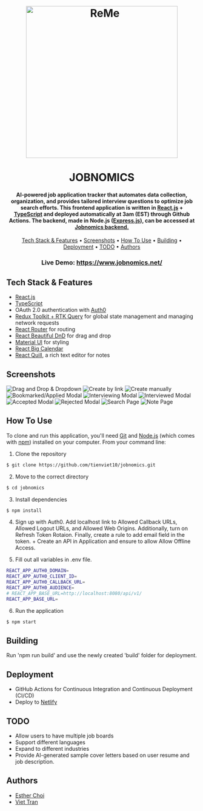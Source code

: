 <h1 align="center">
  <br>
  <a href="https://jobnomics.net/"><img src="https://user-images.githubusercontent.com/70352144/228985158-dbfd0ef1-3df7-4628-8161-5011e6db8cf0.png" alt="ReMe" width="400"></a>
  <br>
  <br>
  JOBNOMICS
  <br>
</h1>

<h4 align="center">AI-powered job application tracker that automates data collection, organization, and provides tailored interview questions to optimize job search efforts. This frontend application is written in <a href="https://reactjs.org/">React.js</a> + <a href="https://www.typescriptlang.org/">TypeScript</a> and deployed automatically at 3am (EST) through Github Actions. The backend, made in Node.js (<a href="https://expressjs.com/">Express.js</a>), can be accessed at <a href="https://github.com/esther-sh-choi/jobnomics-api">Jobnomics backend.</a></h4>

<p align="center">
  <a href="#key-features">Tech Stack & Features</a> •
  <a href="#screenshots">Screenshots</a> •
  <a href="#how-to-use">How To Use</a> •
  <a href="#building">Building</a> •
  <a href="#deployment">Deployment</a> •
  <a href="#todo">TODO</a> •
  <a href="#authors">Authors</a> 
</p>

<h3 align="center">Live Demo: <a href="https://www.jobnomics.net/">https://www.jobnomics.net/</a></h3>

## Tech Stack & Features

- [React.js](https://reactjs.org)
- [TypeScript](https://www.typescriptlang.org/)
- OAuth 2.0 authentication with [Auth0](https://auth0.com/)
- [Redux Toolkit + RTK Query](https://redux-toolkit.js.org/) for global state management and managing network requests
- [React Router](https://reactrouter.com/) for routing
- [React Beautiful DnD](https://github.com/atlassian/react-beautiful-dnd) for drag and drop
- [Material UI](https://mui.com/) for styling
- [React Big Calendar](https://github.com/jquense/react-big-calendar)
- [React Quill](https://github.com/jquense/react-big-calendar), a rich text editor for notes

## Screenshots

![Drag and Drop & Dropdown](https://github.com/tienviet10/jobnomics/blob/dev/public/screenshots/dragdrop_dropdown_date.gif?raw=true)
![Create by link](https://github.com/tienviet10/jobnomics/blob/dev/public/screenshots/create_link.png?raw=true)
![Create manually](https://github.com/tienviet10/jobnomics/blob/dev/public/screenshots/create_manual.png?raw=true)
![Bookmarked/Applied Modal](https://github.com/tienviet10/jobnomics/blob/dev/public/screenshots/bookmarked_applied_modal.gif?raw=true)
![Interviewing Modal](https://github.com/tienviet10/jobnomics/blob/dev/public/screenshots/interviewing_modal.gif?raw=true)
![Interviewed Modal](https://github.com/tienviet10/jobnomics/blob/dev/public/screenshots/interviewed_modal.gif?raw=true)
![Accepted Modal](https://github.com/tienviet10/jobnomics/blob/dev/public/screenshots/accepted_modal.png?raw=true)
![Rejected Modal](https://github.com/tienviet10/jobnomics/blob/dev/public/screenshots/rejected_modal.gif?raw=true)
![Search Page](https://github.com/tienviet10/jobnomics/blob/dev/public/screenshots/search_page.gif?raw=true)
![Note Page](https://github.com/tienviet10/jobnomics/blob/dev/public/screenshots/note_page.gif?raw=true)

## How To Use

To clone and run this application, you'll need [Git](https://git-scm.com) and [Node.js](https://nodejs.org/en/download/) (which comes with [npm](http://npmjs.com)) installed on your computer. From your command line:

1. Clone the repository

```sh
$ git clone https://github.com/tienviet10/jobnomics.git
```

2. Move to the correct directory

```sh
$ cd jobnomics
```

3. Install dependencies

```sh
$ npm install
```

4. Sign up with Auth0. Add localhost link to Allowed Callback URLs, Allowed Logout URLs, and Allowed Web Origins. Additionally, turn on Refresh Token Rotaion. Finally, create a rule to add email field in the token. + Create an API in Application and ensure to allow Allow Offline Access.

5. Fill out all variables in .env file.

```sh
REACT_APP_AUTH0_DOMAIN=
REACT_APP_AUTH0_CLIENT_ID=
REACT_APP_AUTH0_CALLBACK_URL=
REACT_APP_AUTH0_AUDIENCE=
# REACT_APP_BASE_URL=http://localhost:8080/api/v1/
REACT_APP_BASE_URL=
```

6. Run the application

```sh
$ npm start
```

## Building

Run 'npm run build' and use the newly created 'build' folder for deployment.

## Deployment

- GitHub Actions for Continuous Integration and Continuous Deployment (CI/CD)
- Deploy to <a href="https://www.netlify.com">Netlify</a>

## TODO

- Allow users to have multiple job boards
- Support different languages
- Expand to different industries
- Provide AI-generated sample cover letters based on user resume and job description.

## Authors

- <a href="https://github.com/esther-sh-choi">Esther Choi</a>
- <a href="https://github.com/tienviet10">Viet Tran</a>
